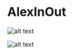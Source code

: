 # AlexInOut

![alt text](https://i.imgur.com/s98iYQr.png)

![alt text](https://i.imgur.com/NwLWS5z.png)
